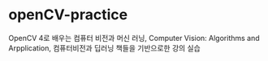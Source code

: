 # openCV-practice
OpenCV 4로 배우는 컴퓨터 비전과 머신 러닝, Computer Vision: Algorithms and Arpplication,  컴퓨터비전과 딥러닝 책들을 기반으로한 강의 실습
